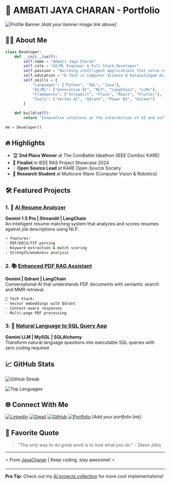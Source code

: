 # 🚀 AMBATI JAYA CHARAN - Portfolio

![Profile Banner](https://github.com/JAYACHARANAMBATI/JAYACHARANAMBATI/blob/main/github-header-image.png) *[Add your banner image link above]*

## 👨‍💻 About Me

```python
class Developer:
    def __init__(self):
        self.name = "Ambati Jaya Charan"
        self.role = "AI/ML Engineer & Full Stack Developer"
        self.passion = "Building intelligent applications that solve real-world problems"
        self.education = "B.Tech in Computer Science @ Kalasalingam Academy (CGPA: 8.01/10)"
        self.skills = {
            "Languages": ["Python", "SQL", "Java"],
            "AI/ML": ["Generative AI", "NLP", "LangChain", "LLMs"],
            "Frameworks": ["Streamlit", "Flask", "React", "Flutter"],
            "Tools": ["Vertex AI", "Qdrant", "Power BI", "Docker"]
        }
        
    def build(self):
        return "Innovative solutions at the intersection of AI and software engineering"
    
me = Developer()
```

## 🔥 Highlights

- 🏆 **2nd Place Winner** at The ComBattle Ideathon (IEEE ComSoc KARE)
- 🚀 **Finalist** in IEEE RAS Project Showcase 2024
- 💡 **Open Source Lead** at KARE Open-Source Society
- 🤖 **Research Student** at Multicore Wave (Computer Vision & Robotics)

## 🛠️ Featured Projects

### 1. 🤖 [AI Resume Analyzer](https://github.com/JAYACHARANAMBATI/Resume)
**Gemini 1.5 Pro | Streamlit | LangChain**  
An intelligent resume matching system that analyzes and scores resumes against job descriptions using NLP.

```bash
⭐ Features:
- PDF/DOCX/TXT parsing
- Keyword extraction & match scoring
- Strength/weakness analysis
```

### 2. 📚 [Enhanced PDF RAG Assistant](https://github.com/JAYACHARANAMBATI/Rag_pdf)
**Gemini | Qdrant | LangChain**  
Conversational AI that understands PDF documents with semantic search and MMR retrieval.

```bash
🚀 Tech Stack:
- Vector embeddings with Qdrant
- Context-aware responses
- Multi-page PDF processing
```

### 3. 💬 [Natural Language to SQL Query App](https://github.com/JAYACHARANAMBATI/GENAI_SQL)
**Gemini LLM | MySQL | SQLAlchemy**  
Transform natural language questions into executable SQL queries with zero coding required.

## 📈 GitHub Stats

![GitHub Streak](https://streak-stats.demolab.com?user=JAYACHARANAMBATI&theme=radical&border_radius=5&mode=weekly)

![Top Languages](https://github-readme-stats.vercel.app/api/top-langs/?username=JAYACHARANAMBATI&layout=compact&theme=radical)

## 🌐 Connect With Me

[![LinkedIn](https://img.shields.io/badge/LinkedIn-0077B5?style=for-the-badge&logo=linkedin&logoColor=white)](https://www.linkedin.com/in/ambati-jaya-charan-901052254/)
[![Gmail](https://img.shields.io/badge/Gmail-D14836?style=for-the-badge&logo=gmail&logoColor=white)](mailto:ambatijayacharan18@gmail.com)
[![GitHub](https://img.shields.io/badge/GitHub-100000?style=for-the-badge&logo=github&logoColor=white)](https://github.com/jayacharanambati)
[![Portfolio](https://img.shields.io/badge/Portfolio-%23000000.svg?style=for-the-badge&logo=firefox&logoColor=#FF7139)](https://jayacharanambati.github.io/) *[Add your portfolio link]*

## 📜 Favorite Quote

> "The only way to do great work is to love what you do." - Steve Jobs

---

⭐ From [JayaCharan](https://github.com/JAYACHARANAMBATI) | Keep coding, stay awesome! ⭐

---

**Pro Tip:** Check out my [AI projects collection](https://github.com/JAYACHARANAMBATI?tab=repositories) for more cool implementations!
